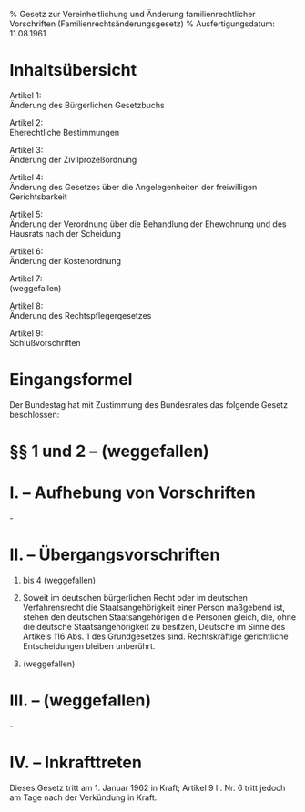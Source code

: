 % Gesetz zur Vereinheitlichung und Änderung familienrechtlicher Vorschriften  (Familienrechtsänderungsgesetz)
% Ausfertigungsdatum: 11.08.1961
 
# Inhaltsübersicht

Artikel 1:  
Änderung des Bürgerlichen Gesetzbuchs

Artikel 2:  
Eherechtliche Bestimmungen

Artikel 3:  
Änderung der Zivilprozeßordnung

Artikel 4:  
Änderung des Gesetzes über die Angelegenheiten der freiwilligen Gerichtsbarkeit

Artikel 5:  
Änderung der Verordnung über die Behandlung der Ehewohnung und des Hausrats nach der Scheidung

Artikel 6:  
Änderung der Kostenordnung

Artikel 7:  
(weggefallen)

Artikel 8:  
Änderung des Rechtspflegergesetzes

Artikel 9:  
Schlußvorschriften

# Eingangsformel

Der Bundestag hat mit Zustimmung des Bundesrates das folgende Gesetz beschlossen:

# §§ 1 und 2 – (weggefallen)

# I. – Aufhebung von Vorschriften

\-

# II. – Übergangsvorschriften

1. bis 4 (weggefallen)

5. Soweit im deutschen bürgerlichen Recht oder im deutschen Verfahrensrecht die Staatsangehörigkeit einer Person maßgebend ist, stehen den deutschen Staatsangehörigen die Personen gleich, die, ohne die deutsche Staatsangehörigkeit zu besitzen, Deutsche im Sinne des Artikels 116 Abs. 1 des Grundgesetzes sind. Rechtskräftige gerichtliche Entscheidungen bleiben unberührt.

6. (weggefallen)

# III. – (weggefallen)

\-

# IV. – Inkrafttreten

Dieses Gesetz tritt am 1. Januar 1962 in Kraft; Artikel 9 II. Nr. 6 tritt jedoch am Tage nach der Verkündung in Kraft.
